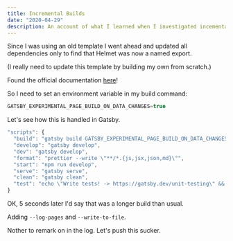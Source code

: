 ```yaml
---
title: Incremental Builds
date: "2020-04-29"
description: An account of what I learned when I investigated incemental builds.
---
```


Since I was using an old template I went ahead and updated all dependencies only to find that Helmet was now a named export.

(I really need to update this template by building my own from scratch.)

Found the official documentation [here](https://www.gatsbyjs.org/docs/page-build-optimizations-for-incremental-data-changes/)! 

So I need to set an environment variable in my build command:
```js
GATSBY_EXPERIMENTAL_PAGE_BUILD_ON_DATA_CHANGES=true
``` 

Let's see how this is handled in Gatsby.

```js
"scripts": {
  "build": "gatsby build GATSBY_EXPERIMENTAL_PAGE_BUILD_ON_DATA_CHANGES=true",
  "develop": "gatsby develop",
  "dev": "gatsby develop",
  "format": "prettier --write \"**/*.{js,jsx,json,md}\"",
  "start": "npm run develop",
  "serve": "gatsby serve",
  "clean": "gatsby clean",
  "test": "echo \"Write tests! -> https://gatsby.dev/unit-testing\" && exit 1"
}
```

OK, 5 seconds later I'd say that was a longer build than usual.

Adding `--log-pages` and `--write-to-file`.

Nother to remark on in the log. Let's push this sucker.